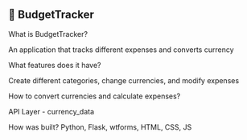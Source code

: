 ## 💱 BudgetTracker

What is BudgetTracker?

An application that tracks different expenses and converts currency

What features does it have?

Create different categories, change currencies, and modify expenses

How to convert currencies and calculate expenses?

API Layer - currency_data

How was built?
Python, Flask, wtforms, HTML, CSS, JS
